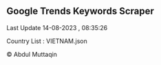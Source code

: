 

## Google Trends Keywords Scraper 
 
Last Update 14-08-2023 , 08:35:26

Country List :
VIETNAM.json



© Abdul Muttaqin 
